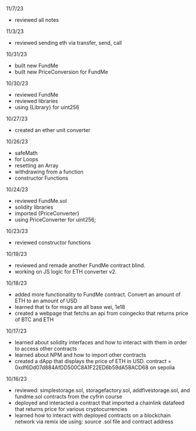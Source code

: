 11/7/23
- reviewed all notes

11/3/23
- reviewed sending eth via transfer, send, call

10/31/23
- built new FundMe
- built new PriceConversion for FundMe
  
10/30/23
- reviewed FundMe
- reviewed libraries
- using {Library} for uint256

10/27/23
- created an ether unit converter

10/26/23
- safeMath
- for Loops
- resetting an Array
- withdrawing from a function
- constructor Functions
  
10/24/23
- reviewed FundMe.sol
- solidity libraries
- imported {PriceConverter}
- using PriceConverter for uint256;

10/23/23
- reviewed constructor functions

10/19/23
- reviewed and remade another FundMe contract blind.
- working on JS logic for ETH converter v2.

10/18/23
- added more functionality to FundMe contract. Convert an amount of ETH to an amount of USD
- learned that tx for msgs are all base wei, 1e18
- created a webpage that fetchs an api from coingecko that returns price of BTC and ETH

10/17/23
- learned about solidity interfaces and how to interact with them in order to access other contracts
- learned about NPM and how to import other contracts
- created a dApp that displays the price of ETH in USD. contract = 0xdf6Dd07d884AfDD500C8A1F22ED6b59dA58ACD68 on sepolia

10/16/23
- reviewed: simplestorage.sol, storagefactory.sol, addfivestorage.sol, and fundme.sol contracts from the cyfrin course
- deployed and interacted a contract that imported a chainlink datafeed that returns price for various cryptocurrencies
- learned how to interact with deployed contracts on a blockchain network via remix ide using: source .sol file and contract address
